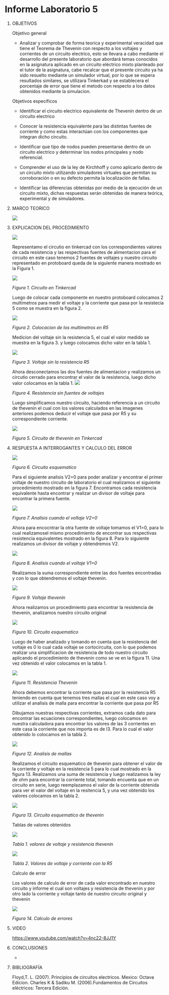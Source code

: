 # Informe Laboratorio 5
1. OBJETIVOS 

   Objetivo general
   
   * Analizar y comprobar de forma teorica y experimental veracidad que tiene el Teorema de Thevenin con respecto a los voltajes y corrientes de un circuito electrico, esto se llevara a cabo mediante el desarrollo del presente laboratorio que abordará temas conocidos en la asignatura aplicado en un circuito eléctrico mixto planteado por el tutor de la asignatura, cabe recalcar que el presente circuito ya ha sido resuelto mediante un simulador virtual, por lo que se espera resultados similares, se utilizara Tinkerkad y se establecera el porcentaje de error que tiene el metodo con respecto a los datos obtenidos mediante la simulacion.


   Objetivos específicos
   
   * Identificar el circuito electrico equivalente de Thevenin dentro de un circuito electrico

   * Conocer la resistencia equivalente para las distintas fuentes de corriente y como estas interactúan con los componentes que integran dicho circuito.

   * Identificar que tipo de nodos pueden presentarse dentro de un circuito electrico y determinar los nodos principales y nodo referencial.

   * Comprender el uso de la ley de Kirchhoff y como aplicarlo dentro de un circuito mixto utilizando simuladores virtuales que permitan su corroboración o en su defecto permita la localización de fallas.

   * Identificar las diferencias obtenidas por medio de la ejecución de un circuito mixto, dichas respuestas serán obtenidas de manera teórica, experimental y de simuladores.
   
2. MARCO TEORICO

   ![](https://github.com/jlcastro5/Laboratorio5/blob/2a674dd89ceefd2ecd5bac086b88598c87ae8e69/thevenin.jpeg)

3. EXPLICACION DEL PROCEDIMIENTO
   
   ![](https://github.com/jlcastro5/Laboratorio5/blob/4a52e625462a077beefa5c8980c88b95151d153a/CircuitoEsquematico.PNG)
   
   Representamo el circutio en tinkercad con los correspondientes valores de cada resistencia y las respectivas fuentes de alimentacion para el circuito en este caso tenemos 2 fuentes de voltajes y nuestro circuito representado en protoboard queda de la siguiente manera mostrado en la Figura 1.
   
   ![](https://github.com/jlcastro5/Laboratorio5/blob/4a52e625462a077beefa5c8980c88b95151d153a/Protoboard.PNG)
   
   *Figura 1. Circuito en Tinkercad*
   
   Luego de colocar cada componente en nuestro protoboard colocamos 2 multimetros para medir el voltaje y la corriente que pasa por la resistecia 5 como se muestra en la figura 2.
   
   ![](https://github.com/jlcastro5/Laboratorio5/blob/4a52e625462a077beefa5c8980c88b95151d153a/Multimetro.PNG)
   
   *Figura 2. Colocacion de los multimetros en R5*
   
   Medicion del voltaje sin la resistencia 5, el cual el valor medido se muestra en la figura 3. y luego colocamos dicho valor en la tabla 1.
   
   ![](https://github.com/jlcastro5/Laboratorio5/blob/4a52e625462a077beefa5c8980c88b95151d153a/Voltaje.PNG)
   
   *Figura 3. Voltaje sin la resistencia R5*
   
   Ahora desconectamos las dos fuentes de alimentacion y realizamos un circutio cerrado para encontrar el valor de la resistencia, luego dicho valor colocamos en la tabla 1.
   ![](https://github.com/jlcastro5/Laboratorio5/blob/4a52e625462a077beefa5c8980c88b95151d153a/Resistencia.PNG)
   
   *Figura 4. Resistencia sin fuentes de voltajes*
   
   Luego simplificamos nuestro circuito, haciendo referencia a un circuito de thevenin el cual con los valores calculados en las imagenes anteriores podemos deducir el voltaje que pasa por R5 y su correspondiente corriente.
   
   ![](https://github.com/jlcastro5/Laboratorio5/blob/4a52e625462a077beefa5c8980c88b95151d153a/thevenin.PNG)
   
   *Figura 5. Circuito de thevenin en Tinkercad*
    
4. RESPUESTA A INTERROGANTES Y CALCULO DEL ERROR

   ![](https://github.com/jlcastro5/Laboratorio5/blob/4a52e625462a077beefa5c8980c88b95151d153a/CircuitoEsquematico.PNG)
   
   *Figura 6. Circuito esquematico*
   
   Para el siguiente analisis V2=0 para poder analizar y encontrar el primer voltaje de nuestro circuito de laboratorio el cual realizamos el siguiente procedimiento mostrado en la figura 7. Encontramos cada resistencia equivalente hasta encontrar y realizar un divisor de voltaje para encontrar la primera fuente.
   
   ![](https://github.com/jlcastro5/Laboratorio5/blob/90b65b0d93f936c448ac4c90a8b91cae7bd8aa7a/voltaje1.PNG)
   
   *Figura 7. Analisis cuando el voltaje V2=0*
   
   Ahora para encocntrar la otra fuente de voltaje tomamos el V1=0, para lo cual realizamosel mismo procedimiento de encontrar sus respectivas resistencia equivalentes mostrado en la figura 8. Para lo siguiente realizamos un divisor de voltaje y obtendremos V2.
   
   ![](https://github.com/jlcastro5/Laboratorio5/blob/90b65b0d93f936c448ac4c90a8b91cae7bd8aa7a/voltaje2.PNG)
   
   *Figura 8. Analisis cuando el voltaje V1=0*
   
   Realizamos la suma correspondiente entre las dos fuentes encontradas y con lo que obtendremos el voltaje thevenin.
   
   ![](https://github.com/jlcastro5/Laboratorio5/blob/90b65b0d93f936c448ac4c90a8b91cae7bd8aa7a/voltajethevenin.PNG)
   
   *Figura 9. Voltaje thevenin*
   
   Ahora realizamos un procedimiento para encontrar la resistencia de thevenin, analizamos nuestro circuito original
    
   ![](https://github.com/jlcastro5/Laboratorio5/blob/4a52e625462a077beefa5c8980c88b95151d153a/CircuitoEsquematico.PNG)
   
   *Figura 10. Circuito esquematico*
   
   Luego de haber analizado y tomando en cuenta que la resistencia del voltaje es 0 lo cual cada voltaje se cortocircuita, con lo que podemos realizar una simplificacion de resistencia de todo  nuestro circuito aplicando el procedimiento de thevenin como se ve en la figura 11. Una vez obtenido el valor colocamos en la tabla 1.
   
   ![](https://github.com/jlcastro5/Laboratorio5/blob/90b65b0d93f936c448ac4c90a8b91cae7bd8aa7a/ResistenciaThevenin.PNG) 
   
   *Figura 11. Resistencia Thevenin*
   
   Ahora debemos encontrar la corriente que pasa por la resistencia R5 teniendo en cuenta que tenemos tres mallas el cual en este caso voy a utilizar el analisis de malla para encontrar la corriente que pasa por R5
   
   Dibujamos nuestras respectivas corrientes, extramos cada dato para encontrar las ecuaciones correspondientes, luego colocamos en nuestra calculadora para encontrar los valores de las 3 corrientes en este casa la corriente que nos importa es de I3. Para lo cual el valor obtenido lo colocamos en la tabla 2.
   
   ![](https://github.com/jlcastro5/Laboratorio5/blob/90b65b0d93f936c448ac4c90a8b91cae7bd8aa7a/CircuitoOriginal.PNG)
   
   *Figura 12. Analisis de mallas*
   
   Realizamos el circuito esquematico de thevenin para obtener el valor de la corriente y voltaje en la resistencia 5 para lo cual mostrado en la figura 13. Realizamos una suma de resistencia y luego realizamos la ley de ohm para encontrar la corriente total, tomando encuenta que en un circuito en serie, luego reemplazamos el valor de la corriente obtenida para ver el valor del voltaje en la resitencia 5, y una vez obtenido los valores colocamos en la tabla 2.
   
   ![](https://github.com/jlcastro5/Laboratorio5/blob/f51cc14a4a081223eba42339d110e77875b2834e/CircuitoThevenin.PNG)
   
   *Figura 13. Circuito esquematico de thevenin*
   
   Tablas de valores obtenidos 
   
   ![](https://github.com/jlcastro5/Laboratorio5/blob/f51cc14a4a081223eba42339d110e77875b2834e/Tabla1.PNG)
   
   *Tabla 1. valores de voltaje y resistencia thevenin*
   
   ![](https://github.com/jlcastro5/Laboratorio5/blob/f51cc14a4a081223eba42339d110e77875b2834e/Tabla2.PNG)
   
   *Tabla 2. Valores de voltaje y corriente con la R5*
   
   Calculo de error
   
   Los valores de calculo de error de cada valor encontrado en nuestro circuito y informe el cual son voltajes y resistencia de thevenin y por otro lado la corriente y voltaje tanto de nuestro circuito original y thevenin
   
   ![](https://github.com/jlcastro5/Laboratorio5/blob/f51cc14a4a081223eba42339d110e77875b2834e/CalculoError.PNG)
   
   *Figura 14. Calculo de errores*
   

  
5. VIDEO

    https://www.youtube.com/watch?v=4nc22-8JJ1Y


6. CONCLUSIONES

      * 	


7. BIBLIOGRAFÍA 

   Floyd,T. L. (2007). Principios de circuitos electricos. Mexico: Octava Edicion.
   Charles K & Sadiku M. (2006).Fundamentos de Circuitos eléctricos: Tercera Edición.
